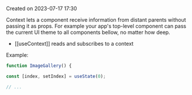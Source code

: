 Created on 2023-07-17 17:30 

Context lets a component receive information from distant parents without passing it as props. For example your app's top-level component can pass the current UI theme to all components bellow, no matter how deep.

- [[useContext]] reads and subscribes to a context

Example:

```jsx
function ImageGallery() {  

const [index, setIndex] = useState(0);  

// ...
```